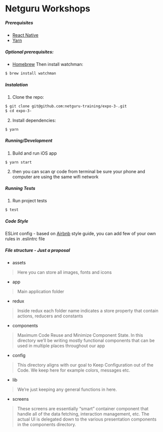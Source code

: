# Netguru Workshops
##### Prerequisites
* [React Native](https://facebook.github.io/react-native/docs/getting-started.html)
* [Yarn](https://yarnpkg.com/en/docs/install)
##### Optional prerequisites:
* [Homebrew](https://brew.sh/)
Then install watchman:
```sh
$ brew install watchman
```
##### Instalation
1. Clone the repo:
```sh
$ git clone git@github.com:netguru-training/expo-3-.git
$ cd expo-3-
```
2. Install dependencies:
```sh
$ yarn 
```

##### Running/Development
1. Build and run iOS app
```sh
$ yarn start
```
2. then you can scan qr code from terminal 
be sure your phone and computer are using the same wifi network 
##### Running Tests
1. Run project tests
```sh
$ test
```
##### Code Style
ESLint config - based on [Airbnb](https://github.com/airbnb/javascript) style guide, you can add few of your own rules in .eslintrc file
##### File structure - Just a proposal
* assets
> Here you can store all images, fonts and icons
* app
> Main application folder

* redux
> Inside redux each folder name indicates a store property that contain actions, reducers and constants
* components
> Maximum Code Reuse and Minimize Component State. In this directory we’ll be writing mostly functional components that can be used in multiple places throughout our app
* config
> This directory aligns with our goal to Keep Configuration out of the Code. We keep here for example colors, messages etc.
* lib
> We’re just keeping any general functions in here.
* screens
> These screens are essentially “smart” container component that handle all of the data fetching, interaction management, etc. The actual UI is delegated down to the various presentation components in the components directory.

